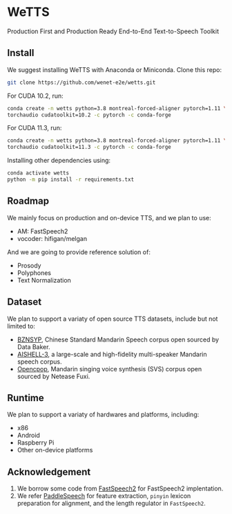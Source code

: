 # WeTTS

Production First and Production Ready End-to-End Text-to-Speech Toolkit

## Install

We suggest installing WeTTS with Anaconda or Miniconda.
Clone this repo:
```sh
git clone https://github.com/wenet-e2e/wetts.git
```
For CUDA 10.2, run:
``` sh
conda create -n wetts python=3.8 montreal-forced-aligner pytorch=1.11 \
torchaudio cudatoolkit=10.2 -c pytorch -c conda-forge
```
For CUDA 11.3, run:
``` sh
conda create -n wetts python=3.8 montreal-forced-aligner pytorch=1.11 \
torchaudio cudatoolkit=11.3 -c pytorch -c conda-forge
```
Installing other dependencies using:
```sh
conda activate wetts
python -m pip install -r requirements.txt
```

## Roadmap

We mainly focus on production and on-device TTS, and we plan to use:

* AM: FastSpeech2
* vocoder: hifigan/melgan

And we are going to provide reference solution of:

* Prosody
* Polyphones
* Text Normalization

## Dataset

We plan to support a variaty of open source TTS datasets, include but not limited to:

* [BZNSYP](https://www.data-baker.com/data/index/TNtts/), Chinese Standard Mandarin Speech corpus open sourced by Data Baker.
* [AISHELL-3](https://openslr.org/93/), a large-scale and high-fidelity multi-speaker Mandarin speech corpus.
* [Opencpop](https://wenet.org.cn/opencpop/), Mandarin singing voice synthesis (SVS) corpus open sourced by Netease Fuxi.

## Runtime

We plan to support a variaty of hardwares and platforms, including:

* x86
* Android
* Raspberry Pi
* Other on-device platforms

## Acknowledgement

1. We borrow some code from [FastSpeech2](https://github.com/ming024/FastSpeech2) for FastSpeech2 implentation.
2. We refer [PaddleSpeech](https://github.com/PaddlePaddle/PaddleSpeech) for feature extraction,
   `pinyin` lexicon preparation for alignment, and the length regulator in `FastSpeech2`.
